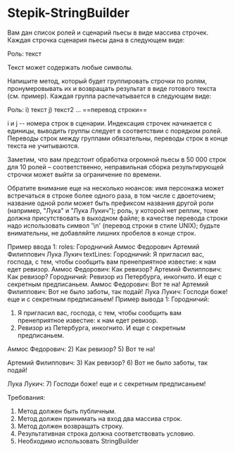 # Stepik-StringBuilder

Вам дан список ролей и сценарий пьесы в виде массива строчек. Каждая строчка сценария пьесы дана в следующем виде:

Роль: текст

Текст может содержать любые символы.

Напишите метод, который будет группировать строчки по ролям, пронумеровывать их и возвращать результат в виде готового текста (см. пример). Каждая группа распечатывается в следующем виде:

Роль:
i) текст
j) текст2
...
==перевод строки==

i и j -- номера строк в сценарии. Индексация строчек начинается с единицы, выводить группы следует в соответствии с порядком ролей. Переводы строк между группами обязательны, переводы строк в конце текста не учитываются.

Заметим, что вам предстоит обработка огромной пьесы в 50 000 строк для 10 ролей – соответственно, неправильная сборка результирующей строчки может выйти за ограничение по времени.

Обратите внимание еще на несколько нюансов:
имя персонажа может встречаться в строке более одного раза, в том числе с двоеточием;
название одной роли может быть префиксом названия другой роли (например, "Лука" и "Лука Лукич");
роль, у которой нет реплик, тоже должна присутствовать в выходном файле;
в качестве перевода строки надо использовать символ '\n' (перевод строки в стиле UNIX);
будьте внимательны, не добавляйте лишних пробелов в конце строк.

Пример ввода 1:
roles:
Городничий
Аммос Федорович
Артемий Филиппович
Лука Лукич
textLines:
Городничий: Я пригласил вас, господа, с тем, чтобы сообщить вам пренеприятное известие: к нам едет ревизор.
Аммос Федорович: Как ревизор?
Артемий Филиппович: Как ревизор?
Городничий: Ревизор из Петербурга, инкогнито. И еще с секретным предписаньем.
Аммос Федорович: Вот те на!
Артемий Филиппович: Вот не было заботы, так подай!
Лука Лукич: Господи боже! еще и с секретным предписаньем!
Пример вывода 1:
Городничий:
1) Я пригласил вас, господа, с тем, чтобы сообщить вам пренеприятное известие: к нам едет ревизор.
4) Ревизор из Петербурга, инкогнито. И еще с секретным предписаньем.

Аммос Федорович:
2) Как ревизор?
5) Вот те на!

Артемий Филиппович:
3) Как ревизор?
6) Вот не было заботы, так подай!

Лука Лукич:
7) Господи боже! еще и с секретным предписаньем!
 

Требования:
1. Метод должен быть публичным.
2. Метод должен принимать на вход два массива строк.
3. Метод должен возвращать строку.
4. Результативная строка должна соответствовать уcловию.
5. Необходимо использовать StringBuilder
